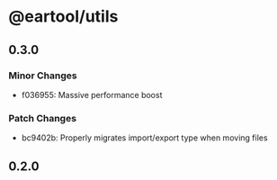 # @eartool/utils

## 0.3.0

### Minor Changes

- f036955: Massive performance boost

### Patch Changes

- bc9402b: Properly migrates import/export type when moving files

## 0.2.0
